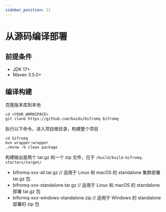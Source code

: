 ```yaml
---
sidebar_position: 11
---
```


# 从源码编译部署

## 前提条件

* JDK 17+
* Maven 3.5.0+
  
## 编译构建

克隆版本库到本地

```
cd <YOUR_WORKSPACE>
git clone https://github.com/baidu/bifromq bifromq
```

执行以下命令，进入项目根目录，构建整个项目

```
cd bifromq
mvn wrapper:wrapper
./mvnw -U clean package
```

构建输出是两个 tar.gz 和一个 zip 文件，位于 `/build/build-bifromq-starters/target/`

* bifromq-xxx-all.tar.gz // 适用于 Linux 和 macOS 的 standalone 集群部署 tar.gz 包
* bifromq-xxx-standalone.tar.gz  // 适用于 Linux 和 macOS 的 standalone 部署 tar.gz 包
* biformq-xxx-windows-standalone.zip // 适用于 Windows 的 standalone 部署的 zip 包